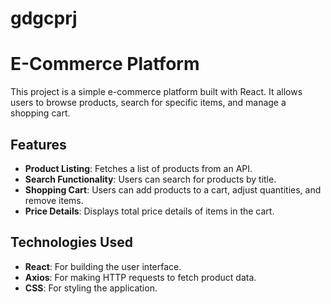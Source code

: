 # gdgcprj
# E-Commerce Platform

This project is a simple e-commerce platform built with React. It allows users to browse products, search for specific items, and manage a shopping cart.

## Features

- **Product Listing**: Fetches a list of products from an API.
- **Search Functionality**: Users can search for products by title.
- **Shopping Cart**: Users can add products to a cart, adjust quantities, and remove items.
- **Price Details**: Displays total price details of items in the cart.

## Technologies Used

- **React**: For building the user interface.
- **Axios**: For making HTTP requests to fetch product data.
- **CSS**: For styling the application.
